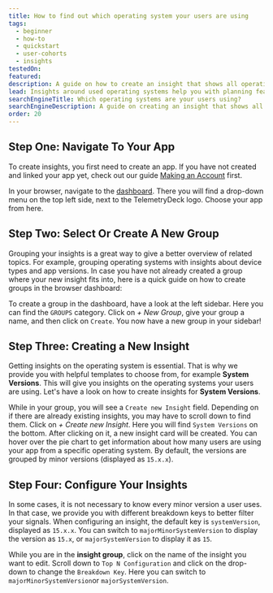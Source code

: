 ```yaml
---
title: How to find out which operating system your users are using
tags:
  - beginner
  - how-to
  - quickstart
  - user-cohorts
  - insights
testedOn:
featured:
description: A guide on how to create an insight that shows all operating systems used by users
lead: Insights around used operating systems help you with planning features, and to understand how technologically advanced your users are. This step-by-step guide explains how you can create and configure your insights
searchEngineTitle: Which operating systems are your users using?
searchEngineDescription: A guide on creating an insight that shows all used operating systems. See what OS your users are using the most - or least.
order: 20
---
```


## Step One: Navigate To Your App

To create insights, you first need to create an app. If you have not created and linked your app yet, check out our guide [Making an Account](/docs/articles/making-account/) first.

In your browser, navigate to the [dashboard](https://dashboard.telemetrydeck.com). There you will find a drop-down menu on the top left side, next to the TelemetryDeck logo. Choose your app from here.

## Step Two: Select Or Create A New Group

Grouping your insights is a great way to give a better overview of related topics. For example, grouping operating systems with insights about device types and app versions. In case you have not already created a group where your new insight fits into, here is a quick guide on how to create groups in the browser dashboard:

To create a group in the dashboard, have a look at the left sidebar. Here you can find the `GROUPS` category. Click on _+ New Group_, give your group a name, and then click on `Create`. You now have a new group in your sidebar!

## Step Three: Creating a New Insight

Getting insights on the operating system is essential. That is why we provide you with helpful templates to choose from, for example **System Versions**. This will give you insights on the operating systems your users are using. Let's have a look on how to create insights for **System Versions**.

While in your group, you will see a `Create new Insight` field. Depending on if there are already existing insights, you may have to scroll down to find them.
Click on _+ Create new Insight_. Here you will find `System Versions` on the bottom. After clicking on it, a new insight card will be created. You can hover over the pie chart to get information about how many users are using your app from a specific operating system. By default, the versions are grouped by minor versions (displayed as `15.x.x`).

## Step Four: Configure Your Insights

In some cases, it is not necessary to know every minor version a user uses. In that case, we provide you with different breakdown keys to better filter your signals. When configuring an insight, the default key is `systemVersion`, displayed as `15.x.x`. You can switch to `majorMinorSystemVersion` to display the version as `15.x`, or `majorSystemVersion` to display it as `15`.

While you are in the **insight group**, click on the name of the insight you want to edit. Scroll down to `Top N Configuration` and click on the drop-down to change the `Breakdown Key`. Here you can switch to `majorMinorSystemVersion`or `majorSystemVersion`.
